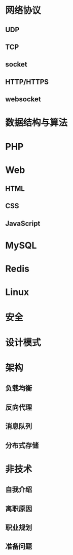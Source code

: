# 网络协议

## UDP

## TCP

## socket

## HTTP/HTTPS

## websocket

# 数据结构与算法

# PHP

# Web

## HTML

## CSS

## JavaScript

# MySQL

# Redis

# Linux

# 安全

# 设计模式

# 架构

## 负载均衡

## 反向代理

## 消息队列

## 分布式存储

# 非技术

## 自我介绍

## 离职原因

## 职业规划

## 准备问题